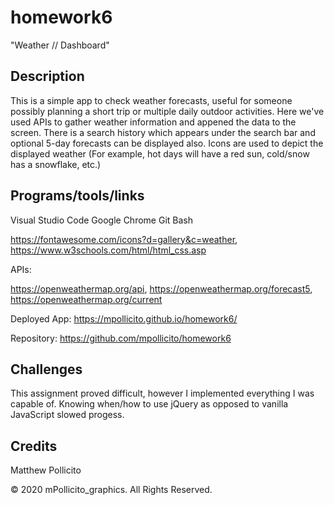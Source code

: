 # homework6
"Weather // Dashboard"

## Description
This is a simple app to check weather forecasts, useful for someone possibly planning a short trip or multiple daily outdoor activities. Here we've used APIs to gather weather information and appened the data to the screen. There is a search history which appears under the search bar and optional 5-day forecasts can be displayed also. 
Icons are used to depict the displayed weather (For example, hot days will have a red sun, cold/snow has a snowflake, etc.)

## Programs/tools/links
Visual Studio Code
Google Chrome
Git Bash

https://fontawesome.com/icons?d=gallery&c=weather,
https://www.w3schools.com/html/html_css.asp

APIs:

https://openweathermap.org/api,
https://openweathermap.org/forecast5,
https://openweathermap.org/current

Deployed App:
https://mpollicito.github.io/homework6/

Repository:
https://github.com/mpollicito/homework6

## Challenges
This assignment proved difficult, however I implemented everything I was capable of.
Knowing when/how to use jQuery as opposed to vanilla JavaScript slowed progess.

## Credits
Matthew Pollicito

© 2020 mPollicito_graphics. All Rights Reserved.